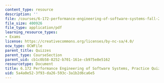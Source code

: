 ```yaml
---
content_type: resource
description: ''
file: /courses/6-172-performance-engineering-of-software-systems-fall-2018/5a4a0e523f93da26593c3a1b2d6ca6e5_MIT6_172F18_practicequiz1answers.pdf
file_size: 400926
file_type: application/pdf
learning_resource_types:
- Exams
license: https://creativecommons.org/licenses/by-nc-sa/4.0/
ocw_type: OCWFile
parent_title: Quizzes
parent_type: CourseSection
parent_uid: cb1c0b58-8252-b701-161e-cb975e8e5162
resourcetype: Document
title: 6.172 Performance Engineering of Software Systems, Practice Quiz 1 Solutions
uid: 5a4a0e52-3f93-da26-593c-3a1b2d6ca6e5
---
```

